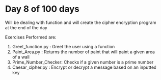 # Day 8 of 100 days

Will be dealing with function and will create the cipher encryption program at the
end of the day

Exercises Performed are:
1. Greet_function.py : Greet the user using a function
2. Paint_Area.py : Returns the number of paint that will paint a given area of a wall
3. Prime_Number_Checker: Checks if a given number is a prime number
4. Caesar_cipher.py : Encrypt or decrypt a message based on an inputted key